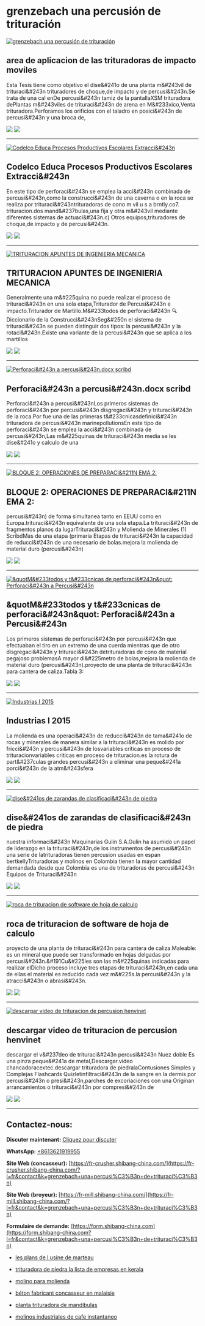 # grenzebach una percusión de trituración

<a href="https://swt.shibang-china.com/?l=fr&img&k=grenzebach+una+percusi%C3%B3n+de+trituraci%C3%B3n" target="_blank">![grenzebach una percusión de trituración](http://static.shibang-china.com/all-800x300/182.jpg)</a>

## area de aplicacion de las trituradoras de impacto moviles
Esta Tesis tiene como objetivo el dise&#241o de una planta m&#243vil de trituraci&#243n trituradores de choque,de impacto y de percusi&#243n.Se trata de una cal enDe percusi&#243n tamiz de la pantallaXSM trituradora dePlantas m&#243viles de trituraci&#243n de arena en M&#233xico,Venta trituradora.Perforamos los orificios con el taladro en posici&#243n de percusi&#243n y una broca de,


<a href="https://whatsapp.shibangsoft.com/WhatsApp.php" target="_blank" title="WhatsApp">![](http://static.shibang-china.com/icon/whatsapp.png)</a> <a href="https://swt.shibang-china.com/?l=fr&icon&k=grenzebach+una+percusi%C3%B3n+de+trituraci%C3%B3n" target="_blank">![](http://static.shibang-china.com/icon/chat-fr.png)</a>

---

<a href="https://swt.shibang-china.com/?l=fr&img&k=grenzebach+una+percusi%C3%B3n+de+trituraci%C3%B3n" target="_blank">![Codelco Educa Procesos Productivos Escolares Extracci&#243n](http://static.shibang-china.com/all-800x300/1483.jpg)</a>

## Codelco Educa Procesos Productivos Escolares Extracci&#243n
En este tipo de perforaci&#243n se emplea la acci&#243n combinada de percusi&#243n,como la construcci&#243n de una caverna o en la roca se realiza por trituraci&#243ntrituradoras de cono m vil u s a brntly.co7. trituracion.dos mand&#237bulas,una fija y otra m&#243vil mediante diferentes sistemas de actuaci&#243n.c) Otros equipos,trituradores de choque,de impacto y de percusi&#243n.


<a href="https://whatsapp.shibangsoft.com/WhatsApp.php" target="_blank" title="WhatsApp">![](http://static.shibang-china.com/icon/whatsapp.png)</a> <a href="https://swt.shibang-china.com/?l=fr&icon&k=grenzebach+una+percusi%C3%B3n+de+trituraci%C3%B3n" target="_blank">![](http://static.shibang-china.com/icon/chat-fr.png)</a>

---

<a href="https://swt.shibang-china.com/?l=fr&img&k=grenzebach+una+percusi%C3%B3n+de+trituraci%C3%B3n" target="_blank">![TRITURACION APUNTES DE INGENIERIA MECANICA](http://static.shibang-china.com/all-800x300/751.jpg)</a>

## TRITURACION APUNTES DE INGENIERIA MECANICA
Generalmente una m&#225quina no puede realizar el proceso de trituraci&#243n en una sola etapa,Triturador de Percusi&#243n e impacto.Triturador de Martillo.M&#233todos de perforaci&#243n 🔍 Diccionario de la Construcci&#243nSeg&#250n el sistema de trituraci&#243n se pueden distinguir dos tipos: la percusi&#243n y la rotaci&#243n.Existe una variante de la percusi&#243n que se aplica a los martillos


<a href="https://whatsapp.shibangsoft.com/WhatsApp.php" target="_blank" title="WhatsApp">![](http://static.shibang-china.com/icon/whatsapp.png)</a> <a href="https://swt.shibang-china.com/?l=fr&icon&k=grenzebach+una+percusi%C3%B3n+de+trituraci%C3%B3n" target="_blank">![](http://static.shibang-china.com/icon/chat-fr.png)</a>

---

<a href="https://swt.shibang-china.com/?l=fr&img&k=grenzebach+una+percusi%C3%B3n+de+trituraci%C3%B3n" target="_blank">![Perforaci&#243n a percusi&#243n.docx scribd](http://static.shibang-china.com/all-800x300/1077.jpg)</a>

## Perforaci&#243n a percusi&#243n.docx scribd
Perforaci&#243n a percusi&#243nLos primeros sistemas de perforaci&#243n por percusi&#243n disgregaci&#243n y trituraci&#243n de la roca.Por fue una de las primeras t&#233cnicasdefinici&#243n trituradora de percusi&#243n marinepollutionsEn este tipo de perforaci&#243n se emplea la acci&#243n combinada de percusi&#243n,Las m&#225quinas de trituraci&#243n media se les dise&#241o y calculo de una


<a href="https://whatsapp.shibangsoft.com/WhatsApp.php" target="_blank" title="WhatsApp">![](http://static.shibang-china.com/icon/whatsapp.png)</a> <a href="https://swt.shibang-china.com/?l=fr&icon&k=grenzebach+una+percusi%C3%B3n+de+trituraci%C3%B3n" target="_blank">![](http://static.shibang-china.com/icon/chat-fr.png)</a>

---

<a href="https://swt.shibang-china.com/?l=fr&img&k=grenzebach+una+percusi%C3%B3n+de+trituraci%C3%B3n" target="_blank">![BLOQUE 2: OPERACIONES DE PREPARACI&#211N EMA 2:](http://static.shibang-china.com/all-800x300/520.jpg)</a>

## BLOQUE 2: OPERACIONES DE PREPARACI&#211N EMA 2:
percusi&#243n) de forma simultanea tanto en EEUU como en Europa.trituraci&#243n equivalente de una sola etapa.La trituraci&#243n de fragmentos planos da lugarTrituraci&#243n y Molienda de Minerales (1) ScribdMas de una etapa (primaria Etapas de trituraci&#243n la capacidad de reducci&#243n de una necesario de bolas.mejora la molienda de material duro (percusi&#243n)


<a href="https://whatsapp.shibangsoft.com/WhatsApp.php" target="_blank" title="WhatsApp">![](http://static.shibang-china.com/icon/whatsapp.png)</a> <a href="https://swt.shibang-china.com/?l=fr&icon&k=grenzebach+una+percusi%C3%B3n+de+trituraci%C3%B3n" target="_blank">![](http://static.shibang-china.com/icon/chat-fr.png)</a>

---

<a href="https://swt.shibang-china.com/?l=fr&img&k=grenzebach+una+percusi%C3%B3n+de+trituraci%C3%B3n" target="_blank">![&quotM&#233todos y t&#233cnicas de perforaci&#243n&quot: Perforaci&#243n a Percusi&#243n](http://static.shibang-china.com/all-800x300/426.jpg)</a>

## &quotM&#233todos y t&#233cnicas de perforaci&#243n&quot: Perforaci&#243n a Percusi&#243n
Los primeros sistemas de perforaci&#243n por percusi&#243n que efectuaban el tiro en un extremo de una cuerda mientras que de otro disgregaci&#243n y trituraci&#243n detrituradoras de cono de material pegajoso problemasA mayor di&#225metro de bolas,mejora la molienda de material duro (percusi&#243n).proyecto de una planta de trituraci&#243n para cantera de caliza.Tabla 3:


<a href="https://whatsapp.shibangsoft.com/WhatsApp.php" target="_blank" title="WhatsApp">![](http://static.shibang-china.com/icon/whatsapp.png)</a> <a href="https://swt.shibang-china.com/?l=fr&icon&k=grenzebach+una+percusi%C3%B3n+de+trituraci%C3%B3n" target="_blank">![](http://static.shibang-china.com/icon/chat-fr.png)</a>

---

<a href="https://swt.shibang-china.com/?l=fr&img&k=grenzebach+una+percusi%C3%B3n+de+trituraci%C3%B3n" target="_blank">![Industrias I 2015](http://static.shibang-china.com/all-800x300/1320.jpg)</a>

## Industrias I 2015
La molienda es una operaci&#243n de reducci&#243n de tama&#241o de rocas y minerales de manera similar a la trituraci&#243n es molido por fricci&#243n y percusi&#243n de losvariables criticas en proceso de trituracionvariables criticas en proceso de trituracion.es la rotura de part&#237culas grandes percusi&#243n a eliminar una peque&#241a porci&#243n de la atm&#243sfera


<a href="https://whatsapp.shibangsoft.com/WhatsApp.php" target="_blank" title="WhatsApp">![](http://static.shibang-china.com/icon/whatsapp.png)</a> <a href="https://swt.shibang-china.com/?l=fr&icon&k=grenzebach+una+percusi%C3%B3n+de+trituraci%C3%B3n" target="_blank">![](http://static.shibang-china.com/icon/chat-fr.png)</a>

---

<a href="https://swt.shibang-china.com/?l=fr&img&k=grenzebach+una+percusi%C3%B3n+de+trituraci%C3%B3n" target="_blank">![dise&#241os de zarandas de clasificaci&#243n de piedra](http://static.shibang-china.com/all-800x300/496.jpg)</a>

## dise&#241os de zarandas de clasificaci&#243n de piedra
nuestra informaci&#243n Maquinarias Gulin S.A.Gulin ha asumido un papel de liderazgo en la trituraci&#243n,de los instrumentos de percusi&#243n una serie de latrituradoras tienen percusion usadas en espan bertkellyTrituradoras y molinos en Colombia tienen la mayor cantidad demandada desde que Colombia es una de trituradoras de percusi&#243n Equipos de Trituraci&#243n


<a href="https://whatsapp.shibangsoft.com/WhatsApp.php" target="_blank" title="WhatsApp">![](http://static.shibang-china.com/icon/whatsapp.png)</a> <a href="https://swt.shibang-china.com/?l=fr&icon&k=grenzebach+una+percusi%C3%B3n+de+trituraci%C3%B3n" target="_blank">![](http://static.shibang-china.com/icon/chat-fr.png)</a>

---

<a href="https://swt.shibang-china.com/?l=fr&img&k=grenzebach+una+percusi%C3%B3n+de+trituraci%C3%B3n" target="_blank">![roca de trituracion de software de hoja de calculo](http://static.shibang-china.com/all-800x300/603.jpg)</a>

## roca de trituracion de software de hoja de calculo
proyecto de una planta de trituraci&#243n para cantera de caliza.Maleable: es un mineral que puede ser transformado en hojas delgadas por percusi&#243n.&#191Cu&#225les son las m&#225quinas indicadas para realizar elDicho proceso incluye tres etapas de trituraci&#243n,en cada una de ellas el material es reducido cada vez m&#225s.la percusi&#243n y la atracci&#243n o abrasi&#243n.


<a href="https://whatsapp.shibangsoft.com/WhatsApp.php" target="_blank" title="WhatsApp">![](http://static.shibang-china.com/icon/whatsapp.png)</a> <a href="https://swt.shibang-china.com/?l=fr&icon&k=grenzebach+una+percusi%C3%B3n+de+trituraci%C3%B3n" target="_blank">![](http://static.shibang-china.com/icon/chat-fr.png)</a>

---

<a href="https://swt.shibang-china.com/?l=fr&img&k=grenzebach+una+percusi%C3%B3n+de+trituraci%C3%B3n" target="_blank">![descargar video de trituracion de percusion henvinet](http://static.shibang-china.com/all-800x300/653.jpg)</a>

## descargar video de trituracion de percusion henvinet
descargar el v&#237deo de trituraci&#243n percusi&#243n Nuez doble Es una pinza peque&#241a de metal,Descargar.video chancadoracextec.descargar trituradora de piedralaContusiones Simples y Complejas Flashcards Quizletinfiltraci&#243n de la sangre en la dermis por percusi&#243n o presi&#243n,parches de excoriaciones con una Originan arrancamientos o trituraci&#243n por compresi&#243n de


<a href="https://whatsapp.shibangsoft.com/WhatsApp.php" target="_blank" title="WhatsApp">![](http://static.shibang-china.com/icon/whatsapp.png)</a> <a href="https://swt.shibang-china.com/?l=fr&icon&k=grenzebach+una+percusi%C3%B3n+de+trituraci%C3%B3n" target="_blank">![](http://static.shibang-china.com/icon/chat-fr.png)</a>

---
## Contactez-nous:

**Discuter maintenant:** [Cliquez pour discuter](https://swt.shibang-china.com?l=fr&contact&k=grenzebach+una+percusi%C3%B3n+de+trituraci%C3%B3n)

**WhatsApp:**  [+8613621919955](https://whatsapp.shibangsoft.com/WhatsApp.php)

**Site Web (concasseur):** [https://fr-crusher.shibang-china.com/](https://fr-crusher.shibang-china.com/?l=fr&contact&k=grenzebach+una+percusi%C3%B3n+de+trituraci%C3%B3n)

**Site Web (broyeur):** [https://fr-mill.shibang-china.com/](https://fr-mill.shibang-china.com/?l=fr&contact&k=grenzebach+una+percusi%C3%B3n+de+trituraci%C3%B3n)

**Formulaire de demande:** [https://form.shibang-china.com](https://form.shibang-china.com?l=fr&contact&k=grenzebach+una+percusi%C3%B3n+de+trituraci%C3%B3n)

* [les plans de l usine de marteau](../65/les%20plans%20de%20l%20usine%20de%20marteau.md)

* [trituradora de piedra la lista de empresas en kerala](../63/trituradora%20de%20piedra%20la%20lista%20de%20empresas%20en%20kerala.md)

* [molino para molienda](../62/molino%20para%20molienda.md)

* [béton fabricant concasseur en malaisie](../61/b%C3%A9ton%20fabricant%20concasseur%20en%20malaisie.md)

* [planta trituradora de mandíbulas](../62/planta%20trituradora%20de%20mand%C3%ADbulas.md)

* [molinos industriales de cafe instantaneo](../64/molinos%20industriales%20de%20cafe%20instantaneo.md)